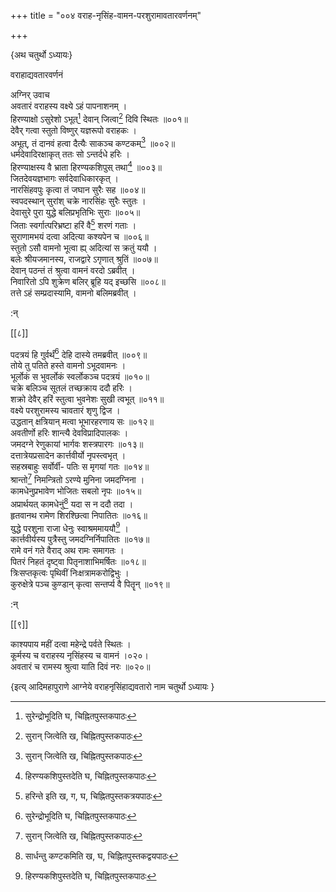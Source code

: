 +++
title = "००४ वराह-नृसिंह-वामन-परशुरामावतारवर्णनम्"

+++
    
\{अथ चतुर्थो ऽध्यायः\}

वराहाद्यवतारवर्णनं

अग्निर् उवाच  
अवतारं वराहस्य वक्ष्ये ऽहं पापनाशनम् ।  
हिरण्याक्षो ऽसुरेशो ऽभूत्[^१] देवान् जित्वा[^२] दिवि स्थितः   ॥००१॥  
देवैर् गत्वा स्तुतो विष्णुर् यज्ञरूपो वराहकः ।  
अभूत्, तं दानवं हत्वा दैत्यैः साकञ्च कण्टकम्[^२]   ॥००२॥  
धर्मदेवादिरक्षाकृत् ततः सो ऽन्तर्दधे हरिः ।  
हिरण्याक्षस्य वै भ्राता हिरण्यकशिपुस् तथा[^४] ॥००३॥  
जितदेवयज्ञभागः सर्वदेवाधिकारकृत् ।  
नारसिंहवपुः कृत्वा तं जघान सुरैः सह ॥००४॥  
स्वपदस्थान् सुरांश् चक्रे नारसिंहः सुरैः स्तुतः   ।  
देवासुरे पुरा युद्धे बलिप्रभृतिभिः सुराः ॥००५॥  
जिताः स्वर्गात्परिभ्रष्टा हरिं वै[^५] शरणं गताः   ।  
सुराणामभयं दत्वा अदित्या कश्यपेन च ॥००६॥  
स्तुतो ऽसौ वामनो भूत्वा ह्य् अदित्यां स क्रतुं ययौ ।  
बलेः श्रीयजमानस्य, राजद्वारे ऽगृणात् श्रुतिं   ॥००७॥  
देवान् पठन्तं तं श्रुत्वा वामनं वरदो ऽब्रवीत्   ।  
निवारितो ऽपि शुक्रेण बलिर् ब्रूहि यद् इच्छसि ॥००८॥  
तत्ते ऽहं सम्प्रदास्यामि, वामनो बलिमब्रवीत् ।  
    
:न्  
    
[^१]: सुरेन्द्रोभूदिति घ, चिह्नितपुस्तकपाठः  
    
[^२]: सुरान् जित्वेति ख, चिह्नितपुस्तकपाठः  
    
[^३]: सार्धन्तु कण्टकमिति ख, घ, चिह्नितपुस्तकद्वयपाठः  
    
[^४]: हिरण्यकशिपुस्तदेति घ, चिह्नितपुस्तकपाठः  
    
[^५]: हरिन्ते इति ख, ग, घ, चिह्नितपुस्तकत्रयपाठः  

[[८]]
    
पदत्रयं हि गुर्वर्थं[^१] देहि दास्ये तमब्रवीत् ॥००९॥  
तोये तु पतिते हस्ते वामनो ऽभूदवामनः ।  
भूर्लोकं स भुवर्लोकं स्वर्लोकञ्च पदत्रयं ॥०१०॥  
चक्रे बलिञ्च सूतलं तच्छक्राय ददौ हरिः ।  
शक्रो देवैर् हरिं स्तुत्वा भुवनेशः सुखी त्वभूत्   ॥०११॥  
वक्ष्ये परशुरामस्य चावतारं शृणु द्विज ।  
उद्धतान् क्षत्रियान् मत्वा भूभारहरणाय सः   ॥०१२॥  
अवतीर्णो हरिः शान्त्यै देवविप्रादिपालकः ।  
जमदग्ने रेणुकायां भार्गवः शस्त्रपारगः   ॥०१३॥  
दत्तात्रेयप्रसादेन कार्त्तवीर्यो नृपस्त्वभृत् ।  
सहस्रबाहुः सर्वोर्वी- पतिः स मृगयां गतः   ॥०१४॥  
श्रान्तो[^२] निमन्त्रितो ऽरण्ये मुनिना जमदग्निना ।  
कामधेनुप्रभावेण भोजितः सबलो नृपः ॥०१५॥  
अप्रार्थयत् कामधेनुं[^३] यदा स न ददौ तदा ।  
हृतवानथ रामेण शिरश्छित्वा निपातितः ॥०१६॥  
युद्धे परशुना राजा धेनुः स्वाश्रममाययौ[^४] ।  
कार्त्तवीर्यस्य पुत्रैस्तु जमदग्निर्निपातितः ॥०१७॥  
रामे वनं गते वैराद् अथ रामः समागतः ।  
पितरं निहतं दृष्ट्वा पितृनाशाभिमर्षितः   ॥०१८॥  
त्रिःसप्तकृत्वः पृथिवीं निःक्षत्रामकरोद्विभुः   ।  
कुरुक्षेत्रे पञ्च कुण्डान् कृत्वा सन्तर्प्य वै पितॄन्   ॥०१९॥  
    
:न्  
    
[^१]: मे गुर्वर्थमिति ख, चिह्नितपुस्तकपाठः  
    
[^२]: भ्रान्त इति ख, चिह्नितपुस्तकपाठः  
    
[^३]: अप्रार्थयद्धोमधेनुमिति ख, ग, चिहिनितपुस्तकद्वयपाठः  
    
[^४]: सधेनुश्चाश्रमं ययौ इति ख, घ, ङ,  
चिह्नितपुस्तकत्रयपाठः  

[[९]]
    
काश्यपाय महीं दत्वा महेन्द्रे पर्वते स्थितः ।  
कूर्मस्य च वराहस्य नृसिंहस्य च वामनं ।०२०।  
अवतारं च रामस्य श्रुत्वा याति दिवं नरः ॥०२०॥

\{इत्य् आदिमहापुराणे आग्नेये वराहनृसिंहाद्यवतारो नाम चतुर्थो ऽध्यायः  }
    